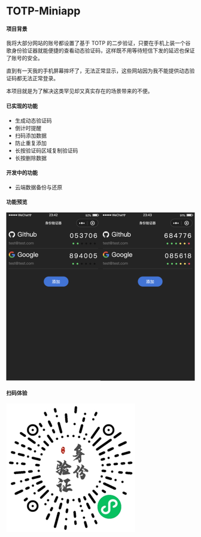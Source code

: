 # TOTP-Miniapp

#### 项目背景

我将大部分网站的账号都设置了基于 TOTP 的二步验证，只要在手机上装一个谷歌身份验证器就能便捷的查看动态验证码，这样既不用等待短信下发的延迟也保证了账号的安全。

直到有一天我的手机屏幕摔坏了，无法正常显示，这些网站因为我不能提供动态验证码都无法正常登录。

本项目就是为了解决这类罕见却又真实存在的场景带来的不便。

#### 已实现的功能

- 生成动态验证码
- 倒计时提醒
- 扫码添加数据
- 防止重复添加
- 长按验证码区域复制验证码
- 长按删除数据

#### 开发中的功能

- 云端数据备份与还原

#### 功能预览

![screenshot](screenshots/screenshot-0.png)

#### 扫码体验

![qrCode](screenshots/qrCode.jpg)
